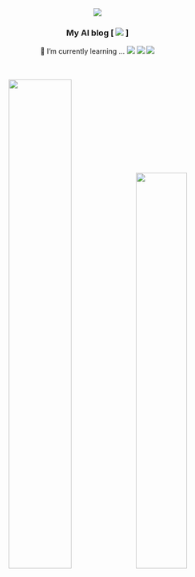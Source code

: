 <div align="center">

<div align="center"><img src="https://capsule-render.vercel.app/api?type=waving&color=auto&height=300&section=header&text=NLP%20Researcher%20👋&fontSize=75&animation=fadeIn&fontAlignY=38&desc=%20DongHaeSuh's%20GitHub!&descAlignY=60&descAlign=62"/></div>

### My AI blog [ <a href="https://blog.naver.com/gypsi12" target="_blank"><img src="https://img.shields.io/badge/Naver_Blog-39ff14?style=plastic&logo=#FF9A00&logoColor=39ff14"/></a> ]

🌱 I’m currently learning ...
<a href="https://www.python.org/" target="_blank"><img src="https://img.shields.io/badge/Python-3776AB?style=flat-square&logo=Python&logoColor=white"/></a>
<a href="https://www.tensorflow.org/" target="_blank"><img src="https://img.shields.io/badge/TensorFlow-FF6F00?style=flat-square&logo=TensorFlow&logoColor=white"/></a>
<img src="https://img.shields.io/badge/PyTorch-EE4C2C?style=flat-square&logo=PyTorch&logoColor=white"/></a> 

<!--
[![DonghaeSuh's github stats](https://github-readme-stats.vercel.app/api?username=DonghaeSuh&show_icons=true&count_private=true)](https://github.com/anuraghazra/github-readme-stats)

[![Top Langs](https://github-readme-stats.vercel.app/api/top-langs/?username=DonghaeSuh&layout=compact&hide=HTML)](https://github.com/anuraghazra/github-readme-stats)
-->

<br>
  <br>
  <img src="https://github-readme-stats.vercel.app/api?username=DonghaeSuh&show_icons=true&theme=vue" width="50%" />
  <img src="https://github-readme-stats.vercel.app/api/top-langs/?username=DonghaeSuh&layout=compact&theme=vue" width="45%" />
</div>
